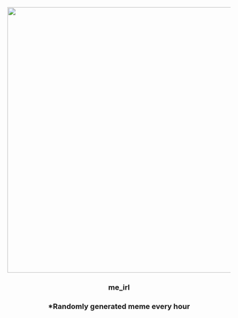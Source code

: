 <p align="center">
        <img src="https://i.redd.it/ys8x0ov3scn81.jpg" width="600" height="600">
        </p>
        <h3 align="center">me_irl</h3>
        <h3 align="center">*Randomly generated meme every hour</h3>
    
